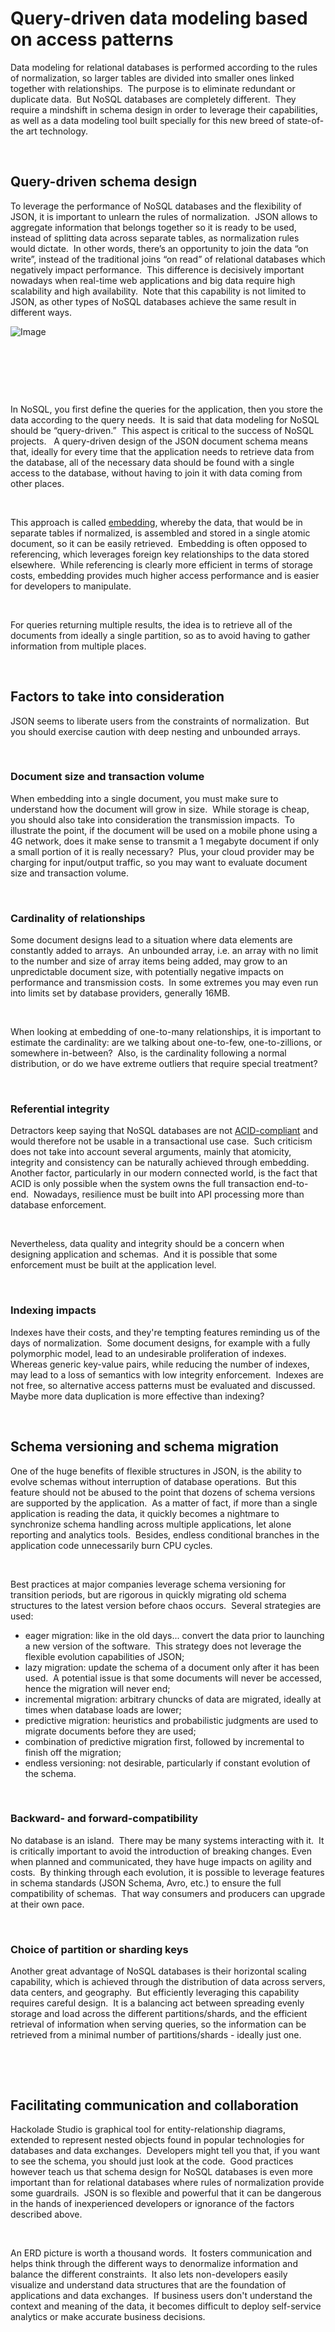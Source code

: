 # Query-driven data modeling based on access patterns

Data modeling for relational databases is performed according to the rules of normalization, so larger tables are divided into smaller ones linked together with relationships.&nbsp; The purpose is to eliminate redundant or duplicate data.&nbsp; But NoSQL databases are completely different.&nbsp; They require a mindshift in schema design in order to leverage their capabilities, as well as a data modeling tool built specially for this new breed of state-of-the art technology.

&nbsp;

## Query-driven schema design

To leverage the performance of NoSQL databases and the flexibility of JSON, it is important to unlearn the rules of normalization.&nbsp; JSON allows to aggregate information that belongs together so it is ready to be used, instead of splitting data across separate tables, as normalization rules would dictate.&nbsp; In other words, there’s an opportunity to join the data “on write”, instead of the traditional joins “on read” of relational databases which negatively impact performance.&nbsp; This difference is decisively important nowadays when real-time web applications and big data require high scalability and high availability.&nbsp; Note that this capability is not limited to JSON, as other types of NoSQL databases achieve the same result in different ways.

![Image](<lib/Query-Driven%20schema%20design.png>)

&nbsp;

&nbsp;

&nbsp;

In NoSQL, you first define the queries for the application, then you store the data according to the query needs.&nbsp; It is said that data modeling for NoSQL should be “query-driven.”&nbsp; This aspect is critical to the success of NoSQL projects. &nbsp; A query-driven design of the JSON document schema means that, ideally for every time that the application needs to retrieve data from the database, all of the necessary data should be found with a single access to the database, without having to join it with data coming from other places.

&nbsp;

This approach is called [embedding](<https://hackolade.com/help/WhatisJSONWhatisJSONSchema.html#JSON%20in%20databases>), whereby the data, that would be in separate tables if normalized, is assembled and stored in a single atomic document, so it can be easily retrieved.&nbsp; Embedding is often opposed to referencing, which leverages foreign key relationships to the data stored elsewhere.&nbsp; While referencing is clearly more efficient in terms of storage costs, embedding provides much higher access performance and is easier for developers to manipulate.

&nbsp;

For queries returning multiple results, the idea is to retrieve all of the documents from ideally a single partition, so as to avoid having to gather information from multiple places.

&nbsp;

## Factors to take into consideration

JSON seems to liberate users from the constraints of normalization.&nbsp; But you should exercise caution with deep nesting and unbounded arrays.

&nbsp;

### Document size and transaction volume

When embedding into a single document, you must make sure to understand how the document will grow in size.&nbsp; While storage is cheap, you should also take into consideration the transmission impacts.&nbsp; To illustrate the point, if the document will be used on a mobile phone using a 4G network, does it make sense to transmit a 1 megabyte document if only a small portion of it is really necessary?&nbsp; Plus, your cloud provider may be charging for input/output traffic, so you may want to evaluate document size and transaction volume.

&nbsp;

### Cardinality of relationships

Some document designs lead to a situation where data elements are constantly added to arrays.&nbsp; An unbounded array, i.e. an array with no limit to the number and size of array items being added, may grow to an unpredictable document size, with potentially negative impacts on performance and transmission costs.&nbsp; In some extremes you may even run into limits set by database providers, generally 16MB. &nbsp;

&nbsp;

When looking at embedding of one-to-many relationships, it is important to estimate the cardinality: are we talking about one-to-few, one-to-zillions, or somewhere in-between?&nbsp; Also, is the cardinality following a normal distribution, or do we have extreme outliers that require special treatment?

&nbsp;

### Referential integrity

Detractors keep saying that NoSQL databases are not [ACID-compliant](<https://en.wikipedia.org/wiki/ACID> "target=\"\_blank\"") and would therefore not be usable in a transactional use case.&nbsp; Such criticism does not take into account several arguments, mainly that atomicity, integrity and consistency can be naturally achieved through embedding.&nbsp; Another factor, particularly in our modern connected world, is the fact that ACID is only possible when the system owns the full transaction end-to-end.&nbsp; Nowadays, resilience must be built into API processing more than database enforcement.

&nbsp;

Nevertheless, data quality and integrity should be a concern when designing application and schemas.&nbsp; And it is possible that some enforcement must be built at the application level.

&nbsp;

### Indexing impacts

Indexes have their costs, and they're tempting features reminding us of the days of normalization.&nbsp; Some document designs, for example with a fully polymorphic model, lead to an undesirable proliferation of indexes.&nbsp; Whereas generic key-value pairs, while reducing the number of indexes, may lead to a loss of semantics with low integrity enforcement.&nbsp; Indexes are not free, so alternative access patterns must be evaluated and discussed.&nbsp; Maybe more data duplication is more effective than indexing?

&nbsp;

## Schema versioning and schema migration

One of the huge benefits of flexible structures in JSON, is the ability to evolve schemas without interruption of database operations.&nbsp; But this feature should not be abused to the point that dozens of schema versions are supported by the application.&nbsp; As a matter of fact, if more than a single application is reading the data, it quickly becomes a nightmare to synchronize schema handling across multiple applications, let alone reporting and analytics tools.&nbsp; Besides, endless conditional branches in the application code unnecessarily burn CPU cycles.

&nbsp;

Best practices at major companies leverage schema versioning for transition periods, but are rigorous in quickly migrating old schema structures to the latest version before chaos occurs.&nbsp; Several strategies are used:&nbsp;

* eager migration: like in the old days... convert the data prior to launching a new version of the software.&nbsp; This strategy does not leverage the flexible evolution capabilities of JSON;
* lazy migration: update the schema of a document only after it has been used.&nbsp; A potential issue is that some documents will never be accessed, hence the migration will never end;
* incremental migration: arbitrary chuncks of data are migrated, ideally at times when database loads are lower;
* predictive migration: heuristics and probabilistic judgments are used to migrate documents before they are used;
* combination of predictive migration first, followed by incremental to finish off the migration;
* endless versioning: not desirable, particularly if constant evolution of the schema.

&nbsp;

### Backward- and forward-compatibility

No database is an island.&nbsp; There may be many systems interacting with it.&nbsp; It is critically important to avoid the introduction of breaking changes. Even when planned and communicated, they have huge impacts on agility and costs.&nbsp; By thinking through each evolution, it is possible to leverage features in schema standards (JSON Schema, Avro, etc.) to ensure the full compatibility of schemas.&nbsp; That way consumers and producers can upgrade at their own pace.

&nbsp;

### Choice of partition or sharding keys

Another great advantage of NoSQL databases is their horizontal scaling capability, which is achieved through the distribution of data across servers, data centers, and geography.&nbsp; But efficiently leveraging this capability requires careful design.&nbsp; It is a balancing act between spreading evenly storage and load across the different partitions/shards, and the efficient retrieval of information when serving queries, so the information can be retrieved from a minimal number of partitions/shards - ideally just one.&nbsp;

&nbsp;

&nbsp;

## Facilitating communication and collaboration

Hackolade Studio is graphical tool for entity-relationship diagrams, extended to represent nested objects found in popular technologies for databases and data exchanges.&nbsp; Developers might tell you that, if you want to see the schema, you should just look at the code.&nbsp; Good practices however teach us that schema design for NoSQL databases is even more important than for relational databases where rules of normalization provide some guardrails.&nbsp; JSON is so flexible and powerful that it can be dangerous in the hands of inexperienced developers or ignorance of the factors described above.

&nbsp;

An ERD picture is worth a thousand words.&nbsp; It fosters communication and helps think through the different ways to denormalize information and balance the different constraints.&nbsp; It also lets non-developers easily visualize and understand data structures that are the foundation of applications and data exchanges.&nbsp; If business users don't understand the context and meaning of the data, it becomes difficult to deploy self-service analytics or make accurate business decisions.

&nbsp;

